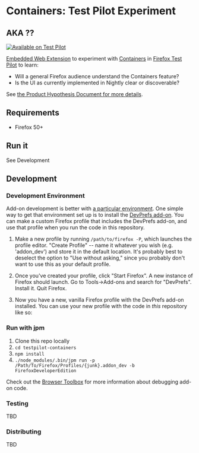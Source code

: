 # Containers: Test Pilot Experiment
## AKA ??

[![Available on Test Pilot](https://img.shields.io/badge/available_on-Test_Pilot-0996F8.svg)](https://testpilot.firefox.com/)

[Embedded Web Extension](https://developer.mozilla.org/en-US/Add-ons/WebExtensions/Embedded_WebExtensions) to experiment with [Containers](https://blog.mozilla.org/tanvi/2016/06/16/contextual-identities-on-the-web/) in [Firefox Test Pilot](https://testpilot.firefox.com/) to learn:

* Will a general Firefox audience understand the Containers feature?
* Is the UI as currently implemented in Nightly clear or discoverable?

See [the Product Hypothesis Document for more
details](https://docs.google.com/document/d/1WQdHTVXROk7dYkSFluc6_hS44tqZjIrG9I-uPyzevE8/edit?ts=5824ba12#).


## Requirements

* Firefox 50+


## Run it

See Development


## Development
### Development Environment

Add-on development is better with [a particular  environment](https://developer.mozilla.org/en-US/Add-ons/Setting_up_extension_development_environment). One simple way to get that environment set up is to install the [DevPrefs add-on](https://addons.mozilla.org/en-US/firefox/addon/devprefs/). You can make a custom Firefox profile that includes the DevPrefs add-on, and use that profile when you run the code in this repository. 

1. Make a new profile by running `/path/to/firefox -P`, which launches the profile editor. "Create Profile" -- name it whatever you wish (e.g. 'addon_dev') and store it in the default location. It's probably best to deselect the option to "Use without asking," since you probably don't want to use this as your default profile.

2. Once you've created your profile, click "Start Firefox". A new instance of Firefox should launch. Go to Tools->Add-ons and search for "DevPrefs". Install it. Quit Firefox.

3. Now you have a new, vanilla Firefox profile with the DevPrefs add-on installed. You can use your new profile with the code in _this_ repository like so:


### Run with jpm

1. Clone this repo locally
2. `cd testpilot-containers`
3. `npm install`
4. `./node_modules/.bin/jpm run -p /Path/To/Firefox/Profiles/{junk}.addon_dev -b FirefoxDeveloperEdition`

Check out the [Browser Toolbox](https://developer.mozilla.org/en-US/docs/Tools/Browser_Toolbox) for more information about debugging add-on code.


### Testing
TBD


### Distributing
TBD
